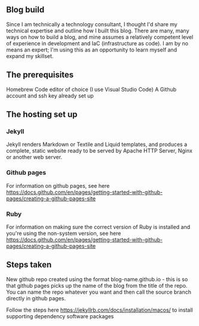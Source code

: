 ## Blog build

Since I am technically a technology consultant, I thought I'd share my technical expertise and outline how I built this blog. There are many, many ways on how to build a blog, and mine assumes a relatively competent level of experience in development and IaC (infrastructure as code). I am by no means an expert; I'm using this as an opportunity to learn myself and expand my skillset. 

## The prerequisites
Homebrew
Code editor of choice (I use Visual Studio Code)
A Github account and ssh key already set up

## The hosting set up
### Jekyll
Jekyll renders Markdown or Textile and Liquid templates, and produces a complete, static website ready to be served by Apache HTTP Server, Nginx or another web server.

### Github pages
For information on github pages, see here https://docs.github.com/en/pages/getting-started-with-github-pages/creating-a-github-pages-site

### Ruby
For information on making sure the correct version of Ruby is installed and you're using the non-system version, see here https://docs.github.com/en/pages/getting-started-with-github-pages/creating-a-github-pages-site

## Steps taken
New github repo created using the format blog-name.github.io - this is so that github pages picks up the name of the blog from the title of the repo. You can name the repo whatever you want and then call the source branch directly in github pages. 


Follow the steps here https://jekyllrb.com/docs/installation/macos/ to install supporting dependency software packages

